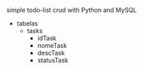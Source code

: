 simple todo-list crud with Python and MySQL
- tabelas
    - tasks
        - idTask
        - nomeTask
        - descTask
        - statusTask
